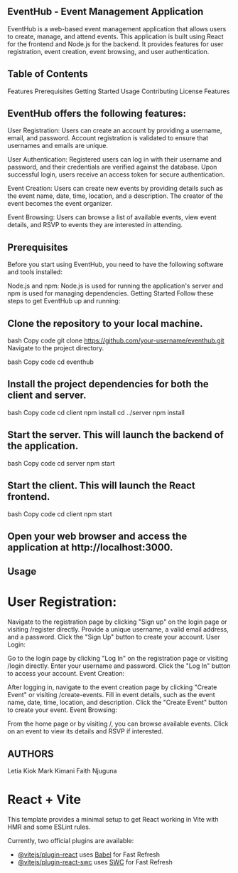 ## EventHub - Event Management Application
EventHub is a web-based event management application that allows users to create, manage, and attend events. This application is built using React for the frontend and Node.js for the backend. It provides features for user registration, event creation, event browsing, and user authentication.

## Table of Contents
Features
Prerequisites
Getting Started
Usage
Contributing
License
Features
## EventHub offers the following features:

User Registration: Users can create an account by providing a username, email, and password. Account registration is validated to ensure that usernames and emails are unique.

User Authentication: Registered users can log in with their username and password, and their credentials are verified against the database. Upon successful login, users receive an access token for secure authentication.

Event Creation: Users can create new events by providing details such as the event name, date, time, location, and a description. The creator of the event becomes the event organizer.

Event Browsing: Users can browse a list of available events, view event details, and RSVP to events they are interested in attending.

## Prerequisites
Before you start using EventHub, you need to have the following software and tools installed:

Node.js and npm: Node.js is used for running the application's server and npm is used for managing dependencies.
Getting Started
Follow these steps to get EventHub up and running:

## Clone the repository to your local machine.

bash
Copy code
git clone https://github.com/your-username/eventhub.git
Navigate to the project directory.

bash
Copy code
cd eventhub
## Install the project dependencies for both the client and server.

bash
Copy code
cd client
npm install
cd ../server
npm install
## Start the server. This will launch the backend of the application.

bash
Copy code
cd server
npm start
## Start the client. This will launch the React frontend.

bash
Copy code
cd client
npm start
## Open your web browser and access the application at http://localhost:3000.

## Usage
# User Registration:

Navigate to the registration page by clicking "Sign up" on the login page or visiting /register directly.
Provide a unique username, a valid email address, and a password.
Click the "Sign Up" button to create your account.
User Login:

Go to the login page by clicking "Log In" on the registration page or visiting /login directly.
Enter your username and password.
Click the "Log In" button to access your account.
Event Creation:

After logging in, navigate to the event creation page by clicking "Create Event" or visiting /create-events.
Fill in event details, such as the event name, date, time, location, and description.
Click the "Create Event" button to create your event.
Event Browsing:

From the home page or by visiting /, you can browse available events.
Click on an event to view its details and RSVP if interested.

## AUTHORS
Letia Kiok
Mark Kimani
Faith Njuguna







# React + Vite

This template provides a minimal setup to get React working in Vite with HMR and some ESLint rules.

Currently, two official plugins are available:

- [@vitejs/plugin-react](https://github.com/vitejs/vite-plugin-react/blob/main/packages/plugin-react/README.md) uses [Babel](https://babeljs.io/) for Fast Refresh
- [@vitejs/plugin-react-swc](https://github.com/vitejs/vite-plugin-react-swc) uses [SWC](https://swc.rs/) for Fast Refresh


